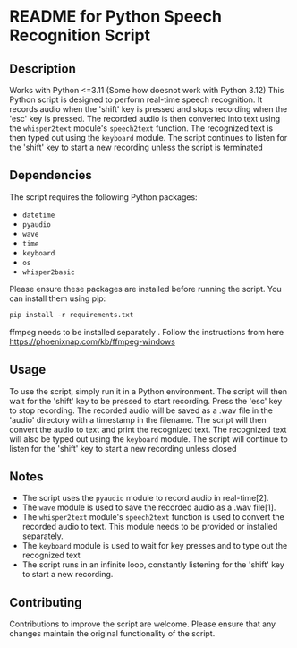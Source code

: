 # README for Python Speech Recognition Script

## Description
Works with Python <=3.11 (Some how doesnot work with Python 3.12)
This Python script is designed to perform real-time speech recognition. It records audio when the 'shift' key is pressed and stops recording when the 'esc' key is pressed. The recorded audio is then converted into text using the `whisper2text` module's `speech2text` function. The recognized text is then typed out using the `keyboard` module. The script continues to listen for the 'shift' key to start a new recording unless the script is terminated

## Dependencies

The script requires the following Python packages:

- `datetime`
- `pyaudio`
- `wave`
- `time`
- `keyboard`
- `os`
- `whisper2basic`

Please ensure these packages are installed before running the script. You can install them using pip:

```python
pip install -r requirements.txt 

```
ffmpeg needs to be installed separately . Follow the instructions from here https://phoenixnap.com/kb/ffmpeg-windows
## Usage

To use the script, simply run it in a Python environment. The script will then wait for the 'shift' key to be pressed to start recording. Press the 'esc' key to stop recording. The recorded audio will be saved as a .wav file in the 'audio' directory with a timestamp in the filename. The script will then convert the audio to text and print the recognized text. The recognized text will also be typed out using the `keyboard` module. The script will continue to listen for the 'shift' key to start a new recording unless closed 

## Notes

- The script uses the `pyaudio` module to record audio in real-time[2].
- The `wave` module is used to save the recorded audio as a .wav file[1].
- The `whisper2text` module's `speech2text` function is used to convert the recorded audio to text. This module needs to be provided or installed separately.
- The `keyboard` module is used to wait for key presses and to type out the recognized text
- The script runs in an infinite loop, constantly listening for the 'shift' key to start a new recording.

## Contributing

Contributions to improve the script are welcome. Please ensure that any changes maintain the original functionality of the script.

  
  
